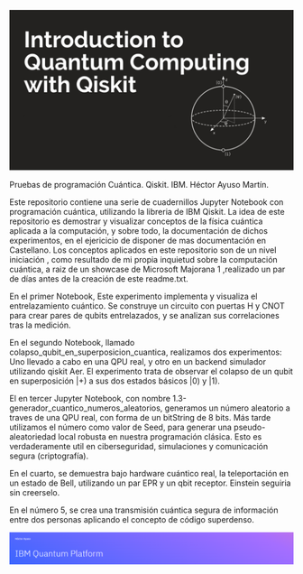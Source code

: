 ![Intro](assets/intro.jpeg)

Pruebas de programación Cuántica. Qiskit. IBM.
Héctor Ayuso Martín.


Este repositorio contiene una serie de cuadernillos Jupyter Notebook con programación cuántica, utilizando la libreria de IBM Qiskit.
La idea de este repositorio es demostrar y visualizar conceptos de la física cuántica aplicada a la computación, y sobre todo, la documentación de dichos experimentos, 
en el ejericicio de disponer de mas documentación en Castellano.
Los conceptos aplicados en este repositorio son de un nivel iniciación , como resultado de mi propia inquietud sobre la computación cuántica, a raiz de un showcase de 
Microsoft Majorana 1 ,realizado un par de días antes de la creación de este readme.txt.

En el primer Notebook, Este experimento implementa y visualiza el entrelazamiento cuántico. Se construye un circuito con puertas H y CNOT para crear 
pares de qubits entrelazados, y se analizan sus correlaciones tras la medición.

En el segundo Notebook, llamado colapso_qubit_en_superposicion_cuantica, realizamos dos experimentos: Uno llevado a cabo en una QPU real, y otro en un backend simulador
utilizando qiskit Aer. El experimento trata de observar el colapso de un qubit en superposición |+) a sus dos estados básicos |0) y |1).

El en tercer Jupyter Notebook, con nombre 1.3-generador_cuantico_numeros_aleatorios, generamos un número aleatorio a traves de una QPU real, con forma de un bitString
de 8 bits. Más tarde utilizamos el número como valor de Seed, para generar una pseudo-aleatoriedad local robusta en nuestra programación clásica. Esto es verdaderamente
util en ciberseguridad, simulaciones y comunicación segura (criptografía).

En el cuarto, se demuestra bajo hardware cuántico real, la teleportación en un estado de Bell, utilizando un par EPR y un qbit receptor. Einstein seguiria sin creerselo.

En el número 5, se crea una transmisión cuántica segura de información entre dos personas aplicando el concepto de código superdenso.

![Intro](assets/flag.png)
